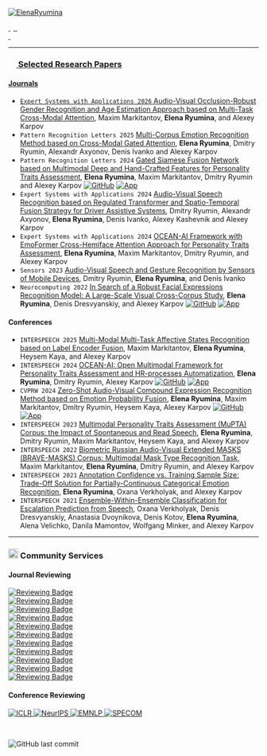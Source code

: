 [![ElenaRyumina](https://readme-typing-svg.demolab.com?font=Roboto&duration=1500&pause=100&color=3081F7&vCenter=true&multiline=true&width=435&height=70&lines=Elena+Ryumina;Artificial+Intelligence+Researcher)](https://github.com/ElenaRyumina)

<div>
<a href="https://www.webofscience.com/wos/author/record/ABY-9103-2022" style="margin-right: 6px;">
    <img src="https://img.shields.io/badge/Web%20of%20Science-5D34BF??&style=flat-square&logo=clarivate&logoColor=white" alt="" />
</a>
<a href="https://www.scopus.com/authid/detail.uri?authorId=57220572427">
    <img src="https://img.shields.io/badge/Scopus-%23E9711C.svg?&style=flat-square&logo=scopus&logoColor=white" alt="" />
</a>
<a href="https://scholar.google.com/citations?user=DOBkQssAAAAJ">
    <img src="https://img.shields.io/badge/Google%20Scholar-%234285F4.svg?&style=flat-square&logo=google-scholar&logoColor=white" alt="" />
</a>
<a href="https://orcid.org/0000-0002-4135-6949">
    <img src="https://img.shields.io/badge/ORCID-0000--0002--4135--6949-green.svg?&style=flat-square&logo=orcid&logoColor=white" alt="" />
</a>
<br />
<a href="https://huggingface.co/ElenaRyumina">
    <img src="https://img.shields.io/badge/🤗-Hugging%20Face-FFD21F.svg?style=flat-square&&logoColor=white" alt="" />
</a>
<a href="mailto:ryumina_ev@mail.ru">
    <img src="https://img.shields.io/badge/-Email-red?style=flat-square&logo=gmail&logoColor=white" alt="" />
</a>
<br />
<a href="https://github.com/ElenaRyumina">
    <img src="https://github-stats-alpha.vercel.app/api?username=ElenaRyumina&cc=3081F7&tc=FFFFFF&ic=FFFFFF&bc=FFFFFF" alt="" />
</div>

<div>
<img src="https://komarev.com/ghpvc/?username=ElenaRyumina&style=flat-square" alt="" />
</div>

---

### <img src="https://cdn.jsdelivr.net/gh/DmitryRyumin/NewEraAI-Papers@main/images/papers.svg" width="16" alt="" /> Selected Research Papers

#### Journals

- ``Expert Systems with Applications 2026`` [Audio-Visual Occlusion-Robust Gender Recognition and Age Estimation Approach based on Multi-Task Cross-Modal Attention](https://www.sciencedirect.com/science/article/pii/S0957417425010954), Maxim Markitantov, **Elena Ryumina**, and Alexey Karpov
- ``Pattern Recognition Letters 2025`` [Multi-Corpus Emotion Recognition Method based on Cross-Modal Gated Attention](https://www.sciencedirect.com/science/article/pii/S0167865525000662), **Elena Ryumina**, Dmitry Ryumin, Alexandr Axyonov, Denis Ivanko and Alexey Karpov
- ``Pattern Recognition Letters 2024`` [Gated Siamese Fusion Network based on Multimodal Deep and Hand-Crafted Features for Personality Traits Assessment](https://www.sciencedirect.com/science/article/pii/S0167865524002071), **Elena Ryumina**,  Maxim Markitantov, Dmitry Ryumin and Alexey Karpov [![GitHub](https://img.shields.io/github/stars/aimclub/OCEANAI?style=flat)](https://github.com/aimclub/OCEANAI) [![App](https://img.shields.io/badge/🤗-DEMO--OCEANAI-FFD21F.svg)](https://huggingface.co/spaces/ElenaRyumina/OCEANAI)
- ``Expert Systems with Applications 2024`` [Audio-Visual Speech Recognition based on Regulated Transformer and Spatio-Temporal Fusion Strategy for Driver Assistive Systems](https://www.sciencedirect.com/science/article/pii/S095741742401025X), Dmitry Ryumin, Alexandr Axyonov, **Elena Ryumina**, Denis Ivanko, Alexey Kashevnik and Alexey Karpov
- ``Expert Systems with Applications 2024`` [OCEAN-AI Framework with EmoFormer Cross-Hemiface Attention Approach for Personality Traits Assessment](https://www.sciencedirect.com/science/article/pii/S0957417423029433), **Elena Ryumina**, Maxim Markitantov, Dmitry Ryumin, and Alexey Karpov
- ``Sensors 2023`` [Audio-Visual Speech and Gesture Recognition by Sensors of Mobile Devices](https://www.mdpi.com/1424-8220/23/4/2284), Dmitry Ryumin, **Elena Ryumina**, and Denis Ivanko
- ``Neurocomputing 2022`` [In Search of a Robust Facial Expressions Recognition Model: A Large-Scale Visual Cross-Corpus Study](https://www.sciencedirect.com/science/article/pii/S0925231222012656), **Elena Ryumina**, Denis Dresvyanskiy, and Alexey Karpov [![GitHub](https://img.shields.io/github/stars/ElenaRyumina/EMO-AffectNetModel?style=flat)](https://github.com/ElenaRyumina/EMO-AffectNetModel) [![App](https://img.shields.io/badge/🤗-DEMO--Facial%20Expressions%20Recognition-FFD21F.svg)](https://huggingface.co/spaces/ElenaRyumina/Facial_Expression_Recognition)

#### Conferences

- ``INTERSPEECH 2025`` [Multi-Modal Multi-Task Affective States Recognition based on Label Encoder Fusion](https://www.isca-archive.org/interspeech_2025/markitantov25_interspeech.html#), Maxim Markitantov, **Elena Ryumina**, Heysem Kaya, and Alexey Karpov
- ``INTERSPEECH 2024`` [OCEAN-AI: Open Multimodal Framework for Personality Traits Assessment and HR-processes Automatization](https://www.isca-archive.org/interspeech_2024/ryumina24_interspeech.html#), **Elena Ryumina**, Dmitry Ryumin, Alexey Karpov [![GitHub](https://img.shields.io/github/stars/aimclub/OCEANAI?style=flat)](https://github.com/aimclub/OCEANAI) [![App](https://img.shields.io/badge/🤗-DEMO--OCEANAI-FFD21F.svg)](https://huggingface.co/spaces/ElenaRyumina/OCEANAI)
- ``CVPRW 2024`` [Zero-Shot Audio-Visual Compound Expression Recognition Method based on Emotion Probability Fusion](https://openaccess.thecvf.com/content/CVPR2024W/ABAW/html/Ryumina_Zero-Shot_Audio-Visual_Compound_Expression_Recognition_Method_based_on_Emotion_Probability_CVPRW_2024_paper.html), **Elena Ryumina**, Maxim Markitantov, Dmitry Ryumin, Heysem Kaya, Alexey Karpov [![GitHub](https://img.shields.io/github/stars/ElenaRyumina/AVCER?style=flat)](https://github.com/ElenaRyumina/AVCER) [![App](https://img.shields.io/badge/🤗-DEMO--AVCER-FFD21F.svg)](https://huggingface.co/spaces/ElenaRyumina/AVCER)
- ``INTERSPEECH 2023`` [Multimodal Personality Traits Assessment (MuPTA) Corpus: the Impact of Spontaneous and Read Speech](https://www.isca-speech.org/archive/interspeech_2023/ryumina23_interspeech.html), **Elena Ryumina**, Dmitry Ryumin, Maxim Markitantov, Heysem Kaya, and Alexey Karpov
- ``INTERSPEECH 2022`` [Biometric Russian Audio-Visual Extended MASKS (BRAVE-MASKS) Corpus: Multimodal Mask Type Recognition Task](https://www.isca-speech.org/archive/interspeech_2022/markitantov22_interspeech.html), Maxim Markitantov, **Elena Ryumina**, Dmitry Ryumin, and Alexey Karpov
- ``INTERSPEECH 2021`` [Annotation Confidence vs. Training Sample Size: Trade-Off Solution for Partially-Continuous Categorical Emotion Recognition](https://www.isca-speech.org/archive/interspeech_2021/ryumina21_interspeech.html), **Elena Ryumina**, Oxana Verkholyak, and Alexey Karpov
- ``INTERSPEECH 2021`` [Ensemble-Within-Ensemble Classification for Escalation Prediction from Speech](https://www.isca-speech.org/archive/interspeech_2021/verkholyak21_interspeech.html), Oxana Verkholyak, Denis Dresvyanskiy, Anastasia Dvoynikova, Denis Kotov, **Elena Ryumina**, Alena Velichko, Danila Mamontov, Wolfgang Minker, and Alexey Karpov

---

### <img src="https://cdn.jsdelivr.net/gh/DmitryRyumin/NewEraAI-Papers@main/images/research.svg" width="20" alt="" /> Community Services

#### Journal Reviewing

<p>
    <a href="https://github.com/ElenaRyumina/ElenaRyumina/blob/master/certificates/ESWA.pdf">
        <img src="https://img.shields.io/badge/Expert%20Systems%20with%20Applications-14-045877?&style=flat-square" alt="Reviewing Badge" />
    </a>
    <br />
    <a href="https://github.com/ElenaRyumina/ElenaRyumina/blob/master/certificates/PR.pdf">
        <img src="https://img.shields.io/badge/Pattern%20Recognition-8-E87324?&style=flat-square" alt="Reviewing Badge" />
    </a>
    <br />
    <a href="https://orcid.org/my-orcid?orcid=0000-0002-4135-6949">
        <img src="https://img.shields.io/badge/IEEE%20Access-7-0073AE?&style=flat-square" alt="Reviewing Badge" />
    </a>
    <br />
    <a href="https://github.com/ElenaRyumina/ElenaRyumina/blob/master/certificates/YCVIU.pdf">
        <img src="https://img.shields.io/badge/Computer%20Vision%20and%20Image%20Understanding-6-8A6734?&style=flat-square" alt="Reviewing Badge" />
    </a>
    <br />
    <a href="https://github.com/ElenaRyumina/ElenaRyumina/blob/master/certificates/NN.pdf">
        <img src="https://img.shields.io/badge/Neural%20Networks-6-1E3887?&style=flat-square" alt="Reviewing Badge" />
    </a>
    <br />
    <a href="https://github.com/ElenaRyumina/ElenaRyumina/blob/master/certificates/NEUCOM.pdf">
        <img src="https://img.shields.io/badge/Neurocomputing-5-EFE30E?&style=flat-square" alt="Reviewing Badge" />
    </a>
    <br />
    <a href="https://github.com/ElenaRyumina/ElenaRyumina/blob/master/certificates/PATREC.pdf">
        <img src="https://img.shields.io/badge/Pattern%20Recognition%20Letters-3-000000?&style=flat-square" alt="Reviewing Badge" />
    </a>
    <br />
    <a href="https://orcid.org/my-orcid?orcid=0000-0002-4135-6949">
        <img src="https://img.shields.io/badge/IEEE%20Transactions%20on%20Affective%20Computing-3-14303E?&style=flat-square" alt="Reviewing Badge" />
    </a>
    <br />
    <a href="https://github.com/ElenaRyumina/ElenaRyumina/blob/master/certificates/KNOSYS.pdf">
        <img src="https://img.shields.io/badge/Knowledge--Based%20Systems-2-EFE30E?&style=flat-square" alt="Reviewing Badge" />
    </a>
    <br />
    <a href="https://github.com/ElenaRyumina/ElenaRyumina/blob/master/certificates/PAID.pdf">
        <img src="https://img.shields.io/badge/Personality%20and%20Individual%20Differences-2-BCDCF1?&style=flat-square" alt="Reviewing Badge" />
    </a>
    <br />
    <a href="https://orcid.org/my-orcid?orcid=0000-0002-4135-6949">
        <img src="https://img.shields.io/badge/IEEE%20Transactions%20on%20Human--Machine%20Systems-1-0073AE?&style=flat-square" alt="Reviewing Badge" />
    </a>
</p>

#### Conference Reviewing

<p>
    <a href="https://iclr.cc/Conferences/2026">
        <img src="http://img.shields.io/badge/ICLR-2026-212529.svg?&style=flat-square" alt="ICLR">
    </a>
    <a href="https://neurips.cc/Conferences/2025">
        <img src="http://img.shields.io/badge/NeurIPS-2025-916BA5.svg?&style=flat-square" alt="NeurIPS">
    </a>
    <a href="https://2025.emnlp.org/">
        <img src="http://img.shields.io/badge/EMNLP-2025-EE1D25.svg?&style=flat-square" alt="EMNLP">
    </a>
    <a href="https://specom.inf.u-szeged.hu/">
        <img src="http://img.shields.io/badge/SPECOM-2024%E2%80%9325-FDD944.svg?&style=flat-square" alt="SPECOM">
    </a>
</p>

<br />

![GitHub last commit](https://img.shields.io/github/last-commit/ElenaRyumina/ElenaRyumina)
